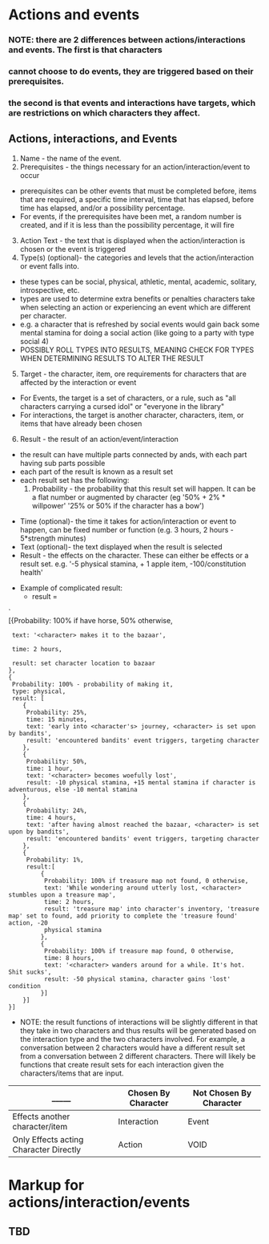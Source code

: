 # Actions and events

### NOTE: there are 2 differences between actions/interactions and events. The first is that characters
### cannot choose to do events, they are triggered based on their prerequisites.
### the second is that events and interactions have targets, which are restrictions on which characters they affect.

## Actions, interactions, and Events

1. Name - the name of the event.
2. Prerequisites - the things necessary for an action/interaction/event to occur
  * prerequisites can be other events that must be completed before, items that are required,
    a specific time interval, time that has elapsed, before time has elapsed, and/or a possibility percentage.
  * For events, if the prerequisites have been met, a random number is created, and if it is less than the possibility percentage, it will fire
3. Action Text - the text that is displayed when the action/interaction is chosen or the event is triggered
4. Type(s) (optional)- the categories and levels that the action/interaction or event falls into.
  * these types can be social, physical, athletic, mental, academic, solitary, introspective, etc.
  * types are used to determine extra benefits or penalties characters take when selecting an action or experiencing an event which are different per character.
  * e.g. a character that is refreshed by social events would gain back some mental stamina for doing a social action (like going to a party with type social 4)
  * POSSIBLY ROLL TYPES INTO RESULTS, MEANING CHECK FOR TYPES WHEN DETERMINING RESULTS TO ALTER THE RESULT
5. Target - the character, item, ore requirements for characters that are affected by the interaction or event
  * For Events, the target is a set of characters, or a rule, such as "all characters carrying a cursed idol" or "everyone in the library"
  * For interactions, the target is another character, characters, item, or items that have already been chosen
6. Result - the result of an action/event/interaction
  * the result can have multiple parts connected by ands, with each part having sub parts possible
  * each part of the result is known as a result set
  * each result set has the following:
    1. Probability - the probability that this result set will happen. It can be a flat number or augmented by character (eg '50% + 2% * willpower' '25% or 50% if the character has a bow')
  - Time (optional)- the time it takes for action/interaction or event to happen, can be fixed number or function (e.g. 3 hours, 2 hours - 5*strength minutes)
  - Text (optional)- the text displayed when the result is selected
  - Result - the effects on the character. These can either be effects or a result set. e.g. '-5 physical stamina, + 1 apple item, -100/constitution health'
* Example of complicated result:
  - result =  

`  
 [{Probability: 100% if have horse, 50% otherwise,  

     text: '<character> makes it to the bazaar',

     time: 2 hours,

     result: set character location to bazaar
    },
    {
     Probability: 100% - probability of making it,
     type: physical,
     result: [
        {
         Probability: 25%,
         time: 15 minutes,
         text: 'early into <character's> journey, <character> is set upon by bandits',
         result: 'encountered bandits' event triggers, targeting character
        },
        {
         Probability: 50%,
         time: 1 hour,
         text: '<character> becomes woefully lost',
         result: -10 physical stamina, +15 mental stamina if character is adventurous, else -10 mental stamina
        },
        {
         Probability: 24%,
         time: 4 hours,
         text: 'after having almost reached the bazaar, <character> is set upon by bandits',
         result: 'encountered bandits' event triggers, targeting character
        },
        {
         Probability: 1%,
         result:[
             {
              Probability: 100% if treasure map not found, 0 otherwise,
              text: 'While wondering around utterly lost, <character> stumbles upon a treasure map',
              time: 2 hours,
              result: 'treasure map' into character's inventory, 'treasure map' set to found, add priority to complete the 'treasure found' action, -20
              physical stamina
             },
             {
              Probability: 100% if treasure map found, 0 otherwise,
              time: 8 hours,
              text: '<character> wanders around for a while. It's hot. Shit sucks',
              result: -50 physical stamina, character gains 'lost' condition
             }]
        }]
    }]


 * NOTE: the result functions of interactions will be slightly different in that they take in two characters and thus results will be generated based on the
 interaction type and the two characters involved. For example, a conversation between 2 characters would have a different result set from a conversation
 between 2 different characters. There will likely be functions that create result sets for each interaction given the characters/items that are input.



  _____ | Chosen By Character | Not Chosen By Character
 ------------ | ------------- | -------------
 Effects another character/item | Interaction | Event
 Only Effects acting Character Directly | Action | VOID


# Markup for actions/interaction/events
## TBD
